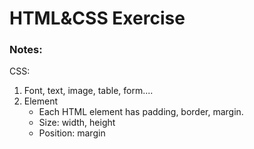 # HTML&CSS Exercise

### Notes:
CSS:
1. Font, text, image, table, form....
2. Element
   - Each HTML element has padding, border, margin.
   - Size: width, height
   - Position: margin